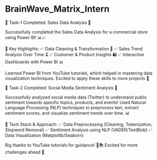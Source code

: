# BrainWave_Matrix_Intern


🎯 Task-1 Completed: Sales Data Analysis 🚀

Successfully completed the Sales Data Analysis for a commercial store using Power BI! 📊📈

🔹 Key Highlights:
✅ Data Cleaning & Transformation 🧹
✅ Sales Trend Analysis Over Time ⏳
✅ Customer & Product Insights 🛍️
✅ Interactive Dashboards with Power BI 📊

Learned Power BI from YouTube tutorials, which helped in mastering data visualization techniques. Excited to apply these skills to more projects 🚀



🚀 Task-2 Completed: Social Media Sentiment Analysis 🎯

Successfully analyzed social media data (Twitter) to understand public sentiment towards specific topics, products, and events! Used Natural Language Processing (NLP) techniques to preprocess text, extract sentiment scores, and visualize sentiment trends over time. 📊

🔹 Tech Stack & Approach:
✅ Data Preprocessing (Cleaning, Tokenization, Stopword Removal)
✅ Sentiment Analysis using NLP (VADER/TextBlob)
✅ Data Visualization (Matplotlib/Seaborn)

Big thanks to YouTube tutorials for guidance! 🎥📚 Excited for more challenges ahead 🚀
